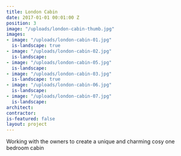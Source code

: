```yaml
---
title: London Cabin
date: 2017-01-01 00:01:00 Z
position: 3
image: "/uploads/london-cabin-thumb.jpg"
images:
- image: "/uploads/london-cabin-01.jpg"
  is-landscape: true
- image: "/uploads/london-cabin-02.jpg"
  is-landscape: 
- image: "/uploads/london-cabin-05.jpg"
  is-landscape:
- image: "/uploads/london-cabin-03.jpg"
  is-landscape: true
- image: "/uploads/london-cabin-06.jpg"
  is-landscape: 
- image: "/uploads/london-cabin-07.jpg"
  is-landscape:
architect:
contractor:
is-featured: false
layout: project
---
```


Working with the owners to create a unique and charming cosy  one bedroom cabin